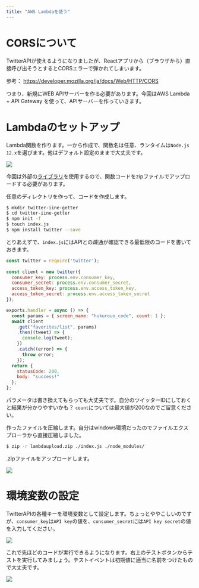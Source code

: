 ```yaml
---
title: "AWS Lambdaを使う"
---
```


# CORSについて

TwitterAPIが使えるようになりましたが、Reactアプリから（ブラウザから）直接呼び出そうとするとCORSエラーで弾かれてしまいます。

参考：
https://developer.mozilla.org/ja/docs/Web/HTTP/CORS

つまり、新規にWEB APIサーバーを作る必要があります。今回はAWS Lambda + API Gateway を使って、APIサーバーを作っていきます。

# Lambdaのセットアップ

Lambda関数を作ります。一から作成で、関数名は任意、ランタイムは`Node.js 12.x`を選びます。他はデフォルト設定のままで大丈夫です。

![](https://storage.googleapis.com/zenn-user-upload/ata78za40u01bcnlrl82xrgjcz0m)

今回は外部の[ライブラリ](https://www.npmjs.com/package/twitter)を使用するので、関数コードをzipファイルでアップロードする必要があります。

任意のディレクトリを作って、コードを作成します。

~~~sh
$ mkdir twitter-iine-getter
$ cd twitter-iine-getter
$ npm init -f
$ touch index.js
$ npm install twitter --save
~~~

とりあえずで、`index.js`にはAPIとの疎通が確認できる最低限のコードを書いておきます。

~~~js:index.js
const twitter = require('twitter');
 
const client = new twitter({
  consumer_key: process.env.consumer_key,
  consumer_secret: process.env.consumer_secret,
  access_token_key: process.env.access_token_key,
  access_token_secret: process.env.access_token_secret
});

exports.handler = async () => {
  const params = { screen_name: "hukurouo_code", count: 1 };
  await client
    .get("favorites/list", params)
    .then((tweet) => {
      console.log(tweet);
    })
    .catch((error) => {
      throw error;
    });
  return {
    statusCode: 200,
    body: "success!"
  };
};
~~~

パラメータは書き換えてもらっても大丈夫です。自分のツイッターIDにしておくと結果が分かりやすいかも？ `count`については最大値が200なのでご留意ください。

作ったファイルを圧縮します。自分はwindows環境だったのでファイルエクスプローラから直接圧縮しました。

~~~sh
$ zip -r lambdaupload.zip ./index.js ./node_modules/
~~~

.zipファイルをアップロードします。

![](https://storage.googleapis.com/zenn-user-upload/jxbf8adtf6obr0sxna3umplymi9m)

# 環境変数の設定

TwitterAPIの各種キーを環境変数として設定します。ちょっとややこしいのですが、`consumer_key`は`API key`の値を、`consumer_secret`には`API key secret`の値を入力してください。

![](https://storage.googleapis.com/zenn-user-upload/zy7p4dg5aqvwssyvbhb05bk4lyof)

これで先ほどのコードが実行できるようになります。右上のテストボタンからテストを実行してみましょう。テストイベントは初期値に適当に名前をつけたもので大丈夫です。

![](https://storage.googleapis.com/zenn-user-upload/7wgc977bftwntw66q6nj28p6rfgp)

